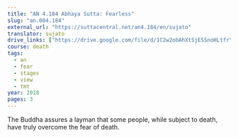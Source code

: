 ```yaml
---
title: "AN 4.184 Abhaya Sutta: Fearless"
slug: "an.004.184"
external_url: "https://suttacentral.net/an4.184/en/sujato"
translator: sujato
drive_links: ["https://drive.google.com/file/d/1C2w2obAhXtSjESSnoHLtfrY0hpY6ZqCa/view?usp=drivesdk"]
course: death
tags:
  - an
  - fear
  - stages
  - view
  - tmt
year: 2018
pages: 3
---
```


The Buddha assures a layman that some people, while subject to death, have truly overcome the fear of death.
